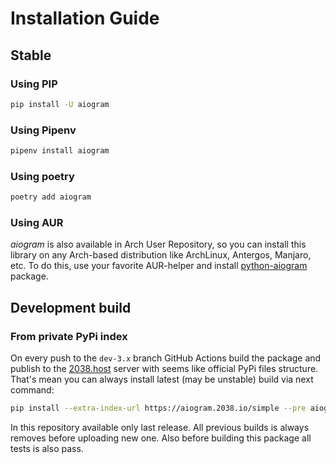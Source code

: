 # Installation Guide

## Stable
### Using PIP
```bash
pip install -U aiogram
```

### Using Pipenv
```bash
pipenv install aiogram
```

### Using poetry
```bash
poetry add aiogram
```

### Using AUR
*aiogram* is also available in Arch User Repository, so you can install this library on any Arch-based distribution like ArchLinux, Antergos, Manjaro, etc. To do this, use your favorite AUR-helper and install [python-aiogram](https://aur.archlinux.org/packages/python-aiogram/) package.


## Development build

### From private PyPi index
On every push to the `dev-3.x` branch GitHub Actions build the package and publish to the [2038.host](https://aiogram.2038.io/simple) server with seems like official PyPi files structure. That's mean you can always install latest (may be unstable) build via next command: 
```bash
pip install --extra-index-url https://aiogram.2038.io/simple --pre aiogram
```
In this repository available only last release. All previous builds is always removes before uploading new one. Also before building this package all tests is also pass.
